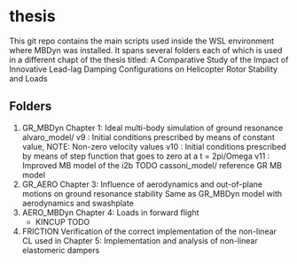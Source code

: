 # thesis
This git repo contains the main scripts used inside the WSL environment where MBDyn was installed.
It spans several folders each of which is used in a different chapt of the thesis titled:
A Comparative Study of the Impact of Innovative Lead-lag Damping Configurations on Helicopter Rotor Stability and Loads
## Folders
1. GR_MBDyn
    Chapter 1: Ideal multi-body simulation of ground resonance
    alvaro_model/
        v9 : Initial conditions prescribed by means of constant value, NOTE: Non-zero velocity values
        v10 : Initial conditions prescribed by means of step function that goes to zero at a t = 2pi/Omega
        v11 : Improved MB model of the i2b TODO
    cassoni_model/
        reference GR MB model
2. GR_AERO
    Chapter 3: Influence of aerodynamics and out-of-plane motions on ground resonance stability
    Same as GR_MBDyn model with aerodynamics and swashplate
3. AERO_MBDyn
    Chapter 4: Loads in forward flight
    * KINCUP
        TODO
2. FRICTION
    Verification of the correct implementation of the non-linear CL used in
    Chapter 5: Implementation and analysis of non-linear elastomeric dampers

